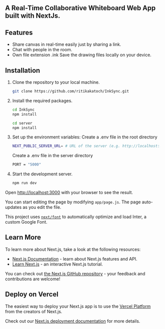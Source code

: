 
A Real-Time Collaborative Whiteboard Web App built with NextJs.
---
## Features
* Share canvas in real-time easily just by sharing a link.
* Chat with people in the room.
* Own file extension .ink Save the drawing files locally on your device.

## Installation

1. Clone the repository to your local machine.
    ```sh
    git clone https://github.com/ritikakatoch/InkSync.git
    ```
    
2. Install the required packages.
    ```sh
    cd InkSync
    npm install
    
    cd server
    npm install
    ```
    
3. Set up the environment variables:
   Create a .env file in the root directory
   ```sh
   NEXT_PUBLIC_SERVER_URL= # URL of the server (e.g. http://localhost:3000 in development mode)
   ```
   Create a .env file in the server directory
   ```sh
   PORT = "5000"
   ```
   

5. Start the development server.
    ```sh
    npm run dev
    ```


Open [http://localhost:3000](http://localhost:3000) with your browser to see the result.

You can start editing the page by modifying `app/page.js`. The page auto-updates as you edit the file.

This project uses [`next/font`](https://nextjs.org/docs/basic-features/font-optimization) to automatically optimize and load Inter, a custom Google Font.

## Learn More

To learn more about Next.js, take a look at the following resources:

- [Next.js Documentation](https://nextjs.org/docs) - learn about Next.js features and API.
- [Learn Next.js](https://nextjs.org/learn) - an interactive Next.js tutorial.

You can check out [the Next.js GitHub repository](https://github.com/vercel/next.js/) - your feedback and contributions are welcome!

## Deploy on Vercel

The easiest way to deploy your Next.js app is to use the [Vercel Platform](https://vercel.com/new?utm_medium=default-template&filter=next.js&utm_source=create-next-app&utm_campaign=create-next-app-readme) from the creators of Next.js.

Check out our [Next.js deployment documentation](https://nextjs.org/docs/deployment) for more details.
